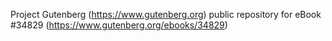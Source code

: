 Project Gutenberg (https://www.gutenberg.org) public repository for eBook #34829 (https://www.gutenberg.org/ebooks/34829)
